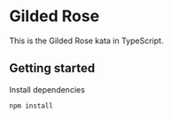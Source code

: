 # Gilded Rose

This is the Gilded Rose kata in TypeScript.

## Getting started

Install dependencies

```sh
npm install
```




